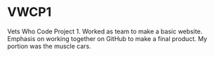 # VWCP1

Vets Who Code Project 1.  Worked as team to make a basic website.  Emphasis on working together on GitHub to make a final product.  My portion was the muscle cars.

